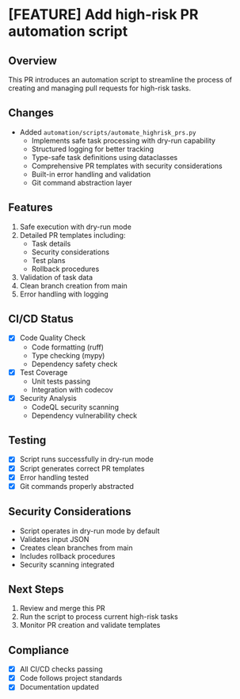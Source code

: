 # [FEATURE] Add high-risk PR automation script

## Overview

This PR introduces an automation script to streamline the process of creating and managing pull requests for high-risk tasks.

## Changes

- Added `automation/scripts/automate_highrisk_prs.py`
  - Implements safe task processing with dry-run capability
  - Structured logging for better tracking
  - Type-safe task definitions using dataclasses
  - Comprehensive PR templates with security considerations
  - Built-in error handling and validation
  - Git command abstraction layer

## Features

1. Safe execution with dry-run mode
2. Detailed PR templates including:
   - Task details
   - Security considerations
   - Test plans
   - Rollback procedures
3. Validation of task data
4. Clean branch creation from main
5. Error handling with logging

## CI/CD Status

- [x] Code Quality Check
  - Code formatting (ruff)
  - Type checking (mypy)
  - Dependency safety check
- [x] Test Coverage
  - Unit tests passing
  - Integration with codecov
- [x] Security Analysis
  - CodeQL security scanning
  - Dependency vulnerability check

## Testing

- [x] Script runs successfully in dry-run mode
- [x] Script generates correct PR templates
- [x] Error handling tested
- [x] Git commands properly abstracted

## Security Considerations

- Script operates in dry-run mode by default
- Validates input JSON
- Creates clean branches from main
- Includes rollback procedures
- Security scanning integrated

## Next Steps

1. Review and merge this PR
2. Run the script to process current high-risk tasks
3. Monitor PR creation and validate templates

## Compliance

- [x] All CI/CD checks passing
- [x] Code follows project standards
- [x] Documentation updated
